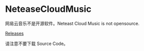# NeteaseCloudMusic
网易云音乐不是开源软件。Neteast Cloud Music is not opensource.

[Releases](https://github.com/Ayx03/NeteaseCloudMusic/releases)

请注意不要下载 Source Code。
